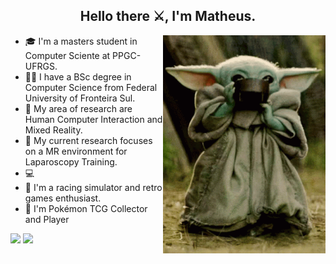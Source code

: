 <h2 align="center">Hello there ⚔️, I'm Matheus.</h2>

<img src="grogu.gif" width="260px" align="right" style="margin-right:0px">

- 🎓 I'm a masters student in Computer Sciente at PPGC-UFRGS.
- 👨‍🎓 I have a BSc degree in Computer Science from Federal University of Fronteira Sul.
- 🤙 My area of research are Human Computer Interaction and Mixed Reality.
- 📑 My current research focuses on a MR environment for Laparoscopy Training.
- 💻 
- 🚗 I'm a racing simulator and retro games enthusiast.
- 🎴 I'm Pokémon TCG Collector and Player

![](https://github-readme-stats.vercel.app/api?username=manegrao&show_icons=true&theme=tokyonight)
![](https://github-readme-stats.vercel.app/api/top-langs/?username=manegrao&langs_count=3&show_icons=true&theme=tokyonight)
